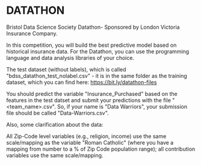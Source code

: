 # DATATHON

Bristol Data Science Society Datathon- Sponsored by London Victoria Insurance Company.

In this competition, you will build the best predictive model based on historical insurance data. 
For the Datathon, you can use the programming language and data analysis libraries of your choice.

The test dataset (without labels), which is called "bdss_datathon_test_nolabel.csv" - it is in the same folder as the training dataset, which you can find here: 
https://bit.ly/datathon-files

You should predict the variable "Insurance_Purchased" based on the features in the test datset and submit your predictions with the file "<team_name>.csv". So, if your name is "Data Warriors", your submission file should be called "Data-Warriors.csv".

Also, some clarification about the data:

All Zip-Code level variables (e.g., religion, income) use the same scale/mapping as the variable "Roman Catholic" (where you have a mapping from number to a % of Zip Code population range); all contribution variables use the same scale/mapping.
